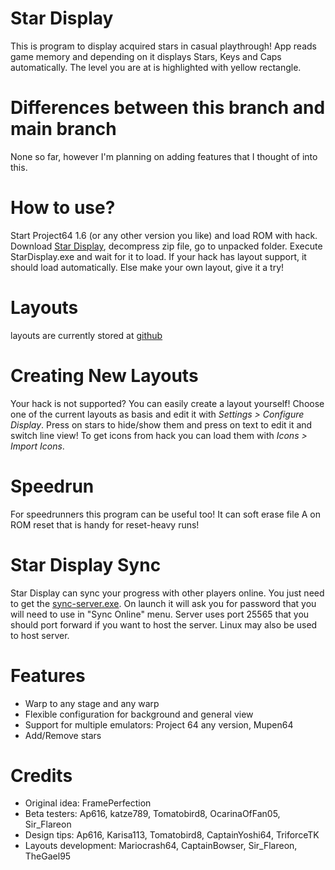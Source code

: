 # Star Display
This is program to display acquired stars in casual playthrough! App reads game memory and depending on it displays Stars, Keys and 
Caps automatically. The level you are at is highlighted with yellow rectangle. 

# Differences between this branch and main branch
None so far, however I'm planning on adding features that I thought of into this.

# How to use?
Start Project64 1.6 (or any other version you like) and load ROM with hack. Download [Star Display](https://github.com/aglab2/SM64StarDisplay/releases/download/1.1/StarManager.exe), decompress zip file, go to unpacked folder. Execute StarDisplay.exe and wait for it to load. If your hack has layout support, it should load automatically. Else make your own layout, give it a try!

# Layouts
layouts are currently stored at [github](https://github.com/StarDisplayLayouts/layouts)

# Creating New Layouts
Your hack is not supported? You can easily create a layout yourself! Choose one of the current layouts as basis and edit it with _Settings > Configure Display_. Press on stars to hide/show them and press on text to edit it and switch line view! To get icons from hack you can load them with _Icons > Import Icons_.

# Speedrun
For speedrunners this program can be useful too! It can soft erase file A on ROM reset that is handy for reset-heavy runs!

# Star Display Sync
Star Display can sync your progress with other players online. You just need to get the [sync-server.exe](https://github.com/aglab2/SM64StarDisplay/blob/master/sync-server.exe?raw=true). On launch it will ask you for password that you will need to use in "Sync Online" menu. Server uses port 25565 that you should port forward if you want to host the server. Linux may also be used to host server.

# Features
 * Warp to any stage and any warp
 * Flexible configuration for background and general view
 * Support for multiple emulators: Project 64 any version, Mupen64
 * Add/Remove stars

# Credits
 * Original idea: FramePerfection
 * Beta testers: Ap616, katze789, Tomatobird8, OcarinaOfFan05, Sir_Flareon
 * Design tips: Ap616, Karisa113, Tomatobird8, CaptainYoshi64, TriforceTK
 * Layouts development: Mariocrash64, CaptainBowser, Sir_Flareon, TheGael95
